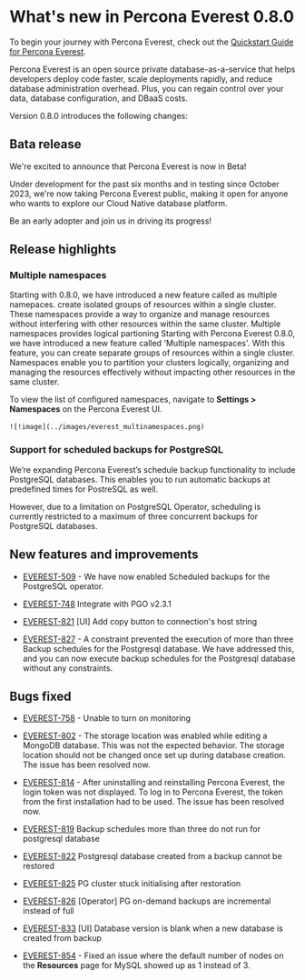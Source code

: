 # What's new in Percona Everest 0.8.0

To begin your journey with Percona Everest, check out the [Quickstart Guide for Percona Everest](../quickstart-guide/quick-install.md).

Percona Everest is an open source private database-as-a-service that helps developers deploy code faster, scale deployments rapidly, and reduce database administration overhead. Plus, you can regain control over your data, database configuration, and DBaaS costs.

Version 0.8.0 introduces the following changes:

## Bata release

We're excited to announce that Percona Everest is now in Beta!

Under development for the past six months and in testing since October 2023, we're now taking Percona Everest public, making it open for anyone who wants to explore our Cloud Native database platform.

Be an early adopter and join us in driving its progress!

## Release highlights

### Multiple namespaces

Starting with 0.8.0, we have introduced a new feature called as multiple namepaces. create isolated groups of resources within a single cluster. These namespaces provide a way to organize and manage resources without interfering with other resources within the same cluster. Multiple namespaces provides logical partioning Starting with Percona Everest 0.8.0, we have introduced a new feature called 'Multiple namespaces'. With this feature, you can create separate groups of resources within a single cluster. Namespaces enable you to partition your clusters logically, organizing and managing the resources effectively without impacting other resources in the same cluster. 

To view the list of configured namespaces, navigate to <i class="uil uil-cog"></i> **Settings > Namespaces** on the Percona Everest UI.

    ![!image](../images/everest_multinamespaces.png)

### Support for scheduled backups for PostgreSQL

We’re expanding Percona Everest’s schedule backup functionality to include PostgreSQL databases. This enables you to run automatic backups at predefined times for PostreSQL as well.

However, due to a limitation on PostgreSQL Operator, scheduling is currently restricted to a maximum of three concurrent backups for PostgreSQL databases.

## New features and improvements

- [EVEREST-509](https://perconadev.atlassian.net/browse/EVEREST-509) - We have now enabled Scheduled backups for the PostgreSQL operator.

- [EVEREST-748](https://perconadev.atlassian.net/browse/EVEREST-748) Integrate with PGO v2.3.1

- [EVEREST-821](https://perconadev.atlassian.net/browse/EVEREST-821) \[UI\] Add copy button to connection's host string

- [EVEREST-827](https://perconadev.atlassian.net/browse/EVEREST-827) - A constraint prevented the execution of more than three Backup schedules for the Postgresql database. We have addressed this, and you can now execute backup schedules for the Postgresql database without any constraints.


## Bugs fixed

- [EVEREST-758](https://perconadev.atlassian.net/browse/EVEREST-758) - Unable to turn on monitoring

- [EVEREST-802](https://perconadev.atlassian.net/browse/EVEREST-802) - The storage location was enabled while editing a MongoDB database. This was not the expected behavior. The storage location should not be changed once set up during database creation. The issue has been resolved now.

- [EVEREST-814](https://perconadev.atlassian.net/browse/EVEREST-814) - After uninstalling and reinstalling Percona Everest, the login token was not displayed. To log in to Percona Everest, the token from the first installation had to be used. The issue has been resolved now.

- [EVEREST-819](https://perconadev.atlassian.net/browse/EVEREST-819) Backup schedules more than three do not run for postgresql database

- [EVEREST-822](https://perconadev.atlassian.net/browse/EVEREST-822) Postgresql database created from a backup cannot be restored

- [EVEREST-825](https://perconadev.atlassian.net/browse/EVEREST-825) PG cluster stuck initialising after restoration

- [EVEREST-826](https://perconadev.atlassian.net/browse/EVEREST-826) \[Operator\] PG on-demand backups are incremental instead of full

- [EVEREST-833](https://perconadev.atlassian.net/browse/EVEREST-833) \[UI\] Database version is blank when a new database is created from backup

- [EVEREST-854](https://perconadev.atlassian.net/browse/EVEREST-854) - Fixed an issue where the default number of nodes on the **Resources** page for MySQL showed up as 1 instead of 3. 


